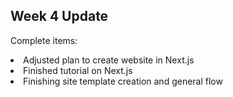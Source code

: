 ## Week 4 Update

Complete items:
<li>Adjusted plan to create website in Next.js</li>
<li>Finished tutorial on Next.js</li>
<li>Finishing site template creation and general flow</li>
